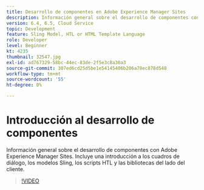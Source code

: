```yaml
---
title: Desarrollo de componentes en Adobe Experience Manager Sites
description: Información general sobre el desarrollo de componentes con Adobe Experience Manager Sites. Incluye una introducción a los cuadros de diálogo, los modelos Sling, los scripts HTL y las bibliotecas del lado del cliente.
version: 6.4, 6.5, Cloud Service
topic: Development
feature: Sling Model, HTL or HTML Template Language
role: Developer
level: Beginner
kt: 4235
thumbnail: 32547.jpg
exl-id: ad767329-58bc-44ec-83de-2f5e3c8a30a3
source-git-commit: 307ed6cd25d5be1e54145406b206a78ec878d548
workflow-type: tm+mt
source-wordcount: '55'
ht-degree: 0%

---
```


# Introducción al desarrollo de componentes

Información general sobre el desarrollo de componentes con Adobe Experience Manager Sites. Incluye una introducción a los cuadros de diálogo, los modelos Sling, los scripts HTL y las bibliotecas del lado del cliente.

>[!VIDEO](https://video.tv.adobe.com/v/32547/?quality=12&learn=on)
